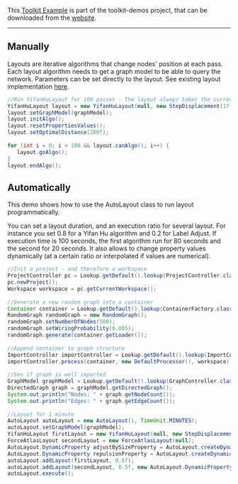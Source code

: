 This [Toolkit Example](How-to-code-with-the-Toolkit) is part of the toolkit-demos project, that can be downloaded from the [website](http://gephi.org/toolkit).

***

## Manually

Layouts are iterative algorithms that change nodes' position at each pass. Each layout algorithm needs to get a graph model to be able to query the network. Parameters can be set directly to the layout. See existing layout implementation [here](http://gephi.org/docs/toolkit/org/gephi/layout/plugin/AbstractLayout.html).

```java
//Run YifanHuLayout for 100 passes - The layout always takes the current visible view
YifanHuLayout layout = new YifanHuLayout(null, new StepDisplacement(1f));
layout.setGraphModel(graphModel);
layout.initAlgo();
layout.resetPropertiesValues();
layout.setOptimalDistance(200f);
 
for (int i = 0; i < 100 && layout.canAlgo(); i++) {
   layout.goAlgo();
}
layout.endAlgo();
```

## Automatically

This demo shows how to use the AutoLayout class to run layout programmatically.

You can set a layout duration, and an execution ratio for several layout. For instance you set 0.8 for a Yifan Hu algorithm and 0.2 for Label Adjust. If execution time is 100 seconds, the first algorithm run for 80 seconds and the second for 20 seconds. It also allows to change property values dynamically (at a certain ratio or interpolated if values are numerical).

```java
//Init a project - and therefore a workspace
ProjectController pc = Lookup.getDefault().lookup(ProjectController.class);
pc.newProject();
Workspace workspace = pc.getCurrentWorkspace();
 
//Generate a new random graph into a container
Container container = Lookup.getDefault().lookup(ContainerFactory.class).newContainer();
RandomGraph randomGraph = new RandomGraph();
randomGraph.setNumberOfNodes(500);
randomGraph.setWiringProbability(0.005);
randomGraph.generate(container.getLoader());
 
//Append container to graph structure
ImportController importController = Lookup.getDefault().lookup(ImportController.class);
importController.process(container, new DefaultProcessor(), workspace);
 
//See if graph is well imported
GraphModel graphModel = Lookup.getDefault().lookup(GraphController.class).getModel();
DirectedGraph graph = graphModel.getDirectedGraph();
System.out.println("Nodes: " + graph.getNodeCount());
System.out.println("Edges: " + graph.getEdgeCount());
 
//Layout for 1 minute
AutoLayout autoLayout = new AutoLayout(1, TimeUnit.MINUTES);
autoLayout.setGraphModel(graphModel);
YifanHuLayout firstLayout = new YifanHuLayout(null, new StepDisplacement(1f));
ForceAtlasLayout secondLayout = new ForceAtlasLayout(null);
AutoLayout.DynamicProperty adjustBySizeProperty = AutoLayout.createDynamicProperty("forceAtlas.adjustSizes.name", Boolean.TRUE, 0.1f);//True after 10% of layout time
AutoLayout.DynamicProperty repulsionProperty = AutoLayout.createDynamicProperty("forceAtlas.repulsionStrength.name", new Double(500.), 0f);//500 for the complete period
autoLayout.addLayout(firstLayout, 0.5f);
autoLayout.addLayout(secondLayout, 0.5f, new AutoLayout.DynamicProperty[]{adjustBySizeProperty, repulsionProperty});
autoLayout.execute();
```